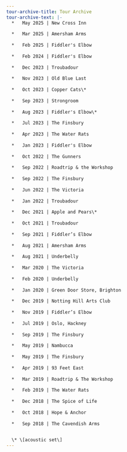 ```yaml
---
tour-archive-title: Tour Archive
tour-archive-text: |-
  *   May 2025 | New Cross Inn
      
  *   Mar 2025 | Amersham Arms
      
  *   Feb 2025 | Fiddler's Elbow
      
  *   Feb 2024 | Fiddler's Elbow
      
  *   Dec 2023 | Troubadour
      
  *   Nov 2023 | Old Blue Last
      
  *   Oct 2023 | Copper Cats\*
      
  *   Sep 2023 | Strongroom
      
  *   Aug 2023 | Fiddler's Elbow\*
      
  *   Jul 2023 | The Finsbury
      
  *   Apr 2023 | The Water Rats
      
  *   Jan 2023 | Fiddler's Elbow
      
  *   Oct 2022 | The Gunners
      
  *   Sep 2022 | Roadtrip & the Workshop
      
  *   Sep 2022 | The Finsbury
      
  *   Jun 2022 | The Victoria
      
  *   Jan 2022 | Troubadour
      
  *   Dec 2021 | Apple and Pears\*
      
  *   Oct 2021 | Troubadour
      
  *   Sep 2021 | Fiddler’s Elbow
      
  *   Aug 2021 | Amersham Arms
      
  *   Aug 2021 | Underbelly
      
  *   Mar 2020 | The Victoria
      
  *   Feb 2020 | Underbelly
      
  *   Jan 2020 | Green Door Store, Brighton
      
  *   Dec 2019 | Notting Hill Arts Club
      
  *   Nov 2019 | Fiddler’s Elbow
      
  *   Jul 2019 | Oslo, Hackney
      
  *   Sep 2019 | The Finsbury
      
  *   May 2019 | Nambucca
      
  *   May 2019 | The Finsbury
      
  *   Apr 2019 | 93 Feet East
      
  *   Mar 2019 | Roadtrip & The Workshop
      
  *   Feb 2019 | The Water Rats
      
  *   Dec 2018 | The Spice of Life
      
  *   Oct 2018 | Hope & Anchor
      
  *   Sep 2018 | The Cavendish Arms
      

  \* \[acoustic set\]
---
```

